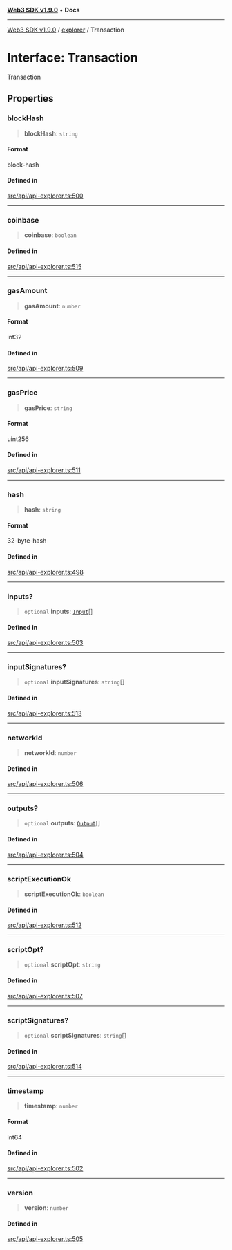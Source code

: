 [**Web3 SDK v1.9.0**](../../../README.md) • **Docs**

***

[Web3 SDK v1.9.0](../../../globals.md) / [explorer](../README.md) / Transaction

# Interface: Transaction

Transaction

## Properties

### blockHash

> **blockHash**: `string`

#### Format

block-hash

#### Defined in

[src/api/api-explorer.ts:500](https://github.com/Mystic-Nayy/alephium-web3/blob/ee41f5e0e7d7fb0b155fe62f05b2ac03772895ca/packages/web3/src/api/api-explorer.ts#L500)

***

### coinbase

> **coinbase**: `boolean`

#### Defined in

[src/api/api-explorer.ts:515](https://github.com/Mystic-Nayy/alephium-web3/blob/ee41f5e0e7d7fb0b155fe62f05b2ac03772895ca/packages/web3/src/api/api-explorer.ts#L515)

***

### gasAmount

> **gasAmount**: `number`

#### Format

int32

#### Defined in

[src/api/api-explorer.ts:509](https://github.com/Mystic-Nayy/alephium-web3/blob/ee41f5e0e7d7fb0b155fe62f05b2ac03772895ca/packages/web3/src/api/api-explorer.ts#L509)

***

### gasPrice

> **gasPrice**: `string`

#### Format

uint256

#### Defined in

[src/api/api-explorer.ts:511](https://github.com/Mystic-Nayy/alephium-web3/blob/ee41f5e0e7d7fb0b155fe62f05b2ac03772895ca/packages/web3/src/api/api-explorer.ts#L511)

***

### hash

> **hash**: `string`

#### Format

32-byte-hash

#### Defined in

[src/api/api-explorer.ts:498](https://github.com/Mystic-Nayy/alephium-web3/blob/ee41f5e0e7d7fb0b155fe62f05b2ac03772895ca/packages/web3/src/api/api-explorer.ts#L498)

***

### inputs?

> `optional` **inputs**: [`Input`](Input.md)[]

#### Defined in

[src/api/api-explorer.ts:503](https://github.com/Mystic-Nayy/alephium-web3/blob/ee41f5e0e7d7fb0b155fe62f05b2ac03772895ca/packages/web3/src/api/api-explorer.ts#L503)

***

### inputSignatures?

> `optional` **inputSignatures**: `string`[]

#### Defined in

[src/api/api-explorer.ts:513](https://github.com/Mystic-Nayy/alephium-web3/blob/ee41f5e0e7d7fb0b155fe62f05b2ac03772895ca/packages/web3/src/api/api-explorer.ts#L513)

***

### networkId

> **networkId**: `number`

#### Defined in

[src/api/api-explorer.ts:506](https://github.com/Mystic-Nayy/alephium-web3/blob/ee41f5e0e7d7fb0b155fe62f05b2ac03772895ca/packages/web3/src/api/api-explorer.ts#L506)

***

### outputs?

> `optional` **outputs**: [`Output`](../type-aliases/Output.md)[]

#### Defined in

[src/api/api-explorer.ts:504](https://github.com/Mystic-Nayy/alephium-web3/blob/ee41f5e0e7d7fb0b155fe62f05b2ac03772895ca/packages/web3/src/api/api-explorer.ts#L504)

***

### scriptExecutionOk

> **scriptExecutionOk**: `boolean`

#### Defined in

[src/api/api-explorer.ts:512](https://github.com/Mystic-Nayy/alephium-web3/blob/ee41f5e0e7d7fb0b155fe62f05b2ac03772895ca/packages/web3/src/api/api-explorer.ts#L512)

***

### scriptOpt?

> `optional` **scriptOpt**: `string`

#### Defined in

[src/api/api-explorer.ts:507](https://github.com/Mystic-Nayy/alephium-web3/blob/ee41f5e0e7d7fb0b155fe62f05b2ac03772895ca/packages/web3/src/api/api-explorer.ts#L507)

***

### scriptSignatures?

> `optional` **scriptSignatures**: `string`[]

#### Defined in

[src/api/api-explorer.ts:514](https://github.com/Mystic-Nayy/alephium-web3/blob/ee41f5e0e7d7fb0b155fe62f05b2ac03772895ca/packages/web3/src/api/api-explorer.ts#L514)

***

### timestamp

> **timestamp**: `number`

#### Format

int64

#### Defined in

[src/api/api-explorer.ts:502](https://github.com/Mystic-Nayy/alephium-web3/blob/ee41f5e0e7d7fb0b155fe62f05b2ac03772895ca/packages/web3/src/api/api-explorer.ts#L502)

***

### version

> **version**: `number`

#### Defined in

[src/api/api-explorer.ts:505](https://github.com/Mystic-Nayy/alephium-web3/blob/ee41f5e0e7d7fb0b155fe62f05b2ac03772895ca/packages/web3/src/api/api-explorer.ts#L505)
